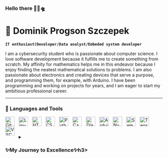 ### Hello there 🧔🏼🛸
# 🤗 Dominik Progson Szczepek

**`IT enthusiast(Developer/Data analyst/Embeded system developer`**

I am a cybersecurity student who is passionate about computer science. I love software development because it fulfills me to create something from scratch. My affinity for mathematics helps me in this endeavor because I enjoy finding the neatest mathematical solutions to problems.
I am also passionate about electronics and creating devices that serve a purpose, and programming them, for example, with Arduino.
I have been programming and working on projects for years, and I am eager to start my ambitious professional career.

---

### 🧰 Languages and Tools

<img align="left" alt="Git" width="30px" style="padding-right:10px;" src="https://cdn.jsdelivr.net/gh/devicons/devicon/icons/git/git-original.svg" />
<img align="left" alt="Linux" width="30px" style="padding-right:10px;" src="https://cdn.jsdelivr.net/gh/devicons/devicon/icons/linux/linux-original.svg" />
<img align="left" alt="HTML" width="30px" style="padding-right:10px;" src="https://cdn.jsdelivr.net/gh/devicons/devicon/icons/html5/html5-plain.svg" />
<img align="left" alt="CSS" width="30px" style="padding-right:10px;" src="https://cdn.jsdelivr.net/gh/devicons/devicon/icons/css3/css3-plain.svg" />
<img align="left" alt="Python" width="30px" style="padding-right:10px;" src="https://cdn.jsdelivr.net/gh/devicons/devicon/icons/python/python-plain.svg" />
<img align="left" alt="C++" width="30px" style="padding-right:10px;" src="https://cdn.jsdelivr.net/gh/devicons/devicon/icons/cplusplus/cplusplus-line.svg" />
<img align="left" alt="Django" width="30px" style="padding-right:10px;" src="https://cdn.jsdelivr.net/gh/devicons/devicon/icons/django/django-plain.svg" />
<img align="left" alt="Arduino" width="30px" style="padding-right:10px;" src="https://cdn.jsdelivr.net/gh/devicons/devicon/icons/arduino/arduino-original.svg" />
<img align="left" alt="Numpy" width="30px" style="padding-right:10px;" src="https://cdn.jsdelivr.net/gh/devicons/devicon/icons/numpy/numpy-original.svg" />
<img align="left" alt="Selenium" width="30px" style="padding-right:10px;" src="https://cdn.jsdelivr.net/gh/devicons/devicon/icons/selenium/selenium-original.svg" />
<img align="left" alt="TensorFlow" width="30px" style="padding-right:10px;" src="https://cdn.jsdelivr.net/gh/devicons/devicon/icons/tensorflow/tensorflow-original.svg" />
<img align="left" alt="VSCode" width="30px" style="padding-right:10px;" src="https://cdn.jsdelivr.net/gh/devicons/devicon/icons/vscode/vscode-original.svg" />
<br />

#


<details>
 <summary><h3>✨My Journey to Excellence✨h3></summary>
My programming journey started at the age of 8 when I received my first computer as a gift from my grandfather on my First Holy Communion. I was instantly captivated by the possibilities it held. 
Over the years, my initial computer became outdated, but my passion for technology only grew stronger. In middle school, my curiosity turned into an unstoppable passion for programming.
I had a straightforward approach to learning. An idea would spark, and I would dive in with little knowledge, learning from the ground up. I never settled for copying code; I aimed to understand every line.
I believed it wasn't enough to get things done; understanding how they worked was crucial. This principle carries me through college, where I prioritize grasping fundamental concepts over just problem-solving.
As my professional journey begins, my unwavering belief in my ability to learn and understand remains. Even if at first I'm not competent enough, I won't rest until I've mastered what I encounter.
This journey has shaped my love for programming, dedication to continuous learning, and commitment to understanding the digital world.

[linkedin]: https://pl.linkedin.com/in/dominik-szczepek-b56226295
